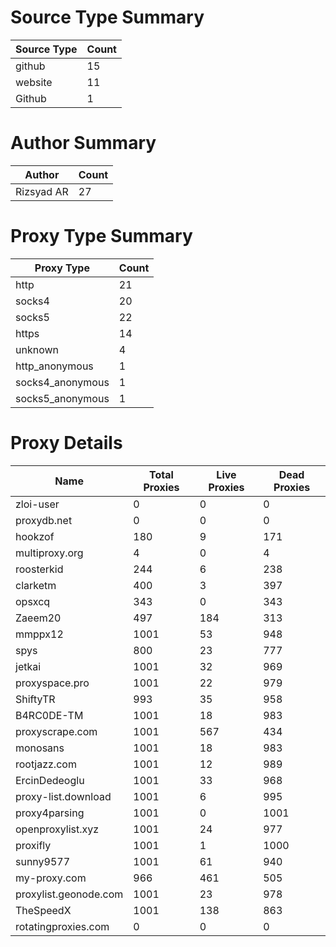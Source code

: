 # Source Type Summary

| Source Type | Count |
|-------------|-------|
| github | 15 |
| website | 11 |
| Github | 1 |


# Author Summary

| Author | Count |
|--------|-------|
| Rizsyad AR | 27 |


# Proxy Type Summary

| Proxy Type | Count |
|------------|-------|
| http | 21 |
| socks4 | 20 |
| socks5 | 22 |
| https | 14 |
| unknown | 4 |
| http_anonymous | 1 |
| socks4_anonymous | 1 |
| socks5_anonymous | 1 |


# Proxy Details

| Name | Total Proxies | Live Proxies | Dead Proxies |
|------|---------------|--------------|---------------|
| zloi-user | 0 | 0 | 0 |
| proxydb.net | 0 | 0 | 0 |
| hookzof | 180 | 9 | 171 |
| multiproxy.org | 4 | 0 | 4 |
| roosterkid | 244 | 6 | 238 |
| clarketm | 400 | 3 | 397 |
| opsxcq | 343 | 0 | 343 |
| Zaeem20 | 497 | 184 | 313 |
| mmppx12 | 1001 | 53 | 948 |
| spys | 800 | 23 | 777 |
| jetkai | 1001 | 32 | 969 |
| proxyspace.pro | 1001 | 22 | 979 |
| ShiftyTR | 993 | 35 | 958 |
| B4RC0DE-TM | 1001 | 18 | 983 |
| proxyscrape.com | 1001 | 567 | 434 |
| monosans | 1001 | 18 | 983 |
| rootjazz.com | 1001 | 12 | 989 |
| ErcinDedeoglu | 1001 | 33 | 968 |
| proxy-list.download | 1001 | 6 | 995 |
| proxy4parsing | 1001 | 0 | 1001 |
| openproxylist.xyz | 1001 | 24 | 977 |
| proxifly | 1001 | 1 | 1000 |
| sunny9577 | 1001 | 61 | 940 |
| my-proxy.com | 966 | 461 | 505 |
| proxylist.geonode.com | 1001 | 23 | 978 |
| TheSpeedX | 1001 | 138 | 863 |
| rotatingproxies.com | 0 | 0 | 0 |
